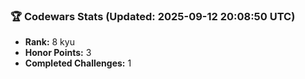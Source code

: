 ### 🏆 Codewars Stats (Updated: 2025-09-12 20:08:50 UTC)

- **Rank:** 8 kyu
- **Honor Points:** 3
- **Completed Challenges:** 1
